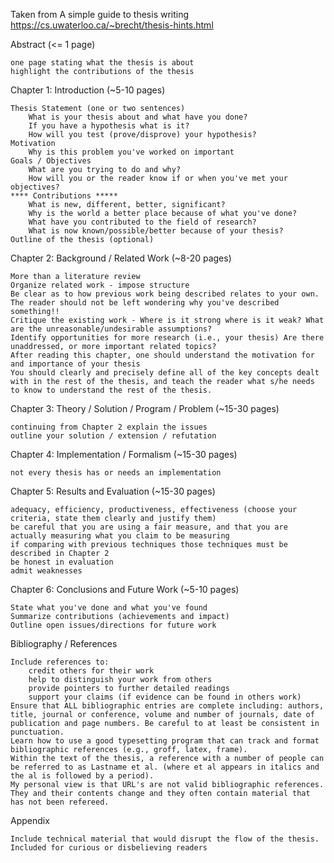 Taken from A simple guide to thesis writing
https://cs.uwaterloo.ca/~brecht/thesis-hints.html


Abstract (<= 1 page)

    one page stating what the thesis is about
    highlight the contributions of the thesis

Chapter 1: Introduction (~5-10 pages)

    Thesis Statement (one or two sentences)
        What is your thesis about and what have you done?
        If you have a hypothesis what is it?
        How will you test (prove/disprove) your hypothesis?
    Motivation
        Why is this problem you've worked on important
    Goals / Objectives
        What are you trying to do and why?
        How will you or the reader know if or when you've met your objectives?
    **** Contributions *****
        What is new, different, better, significant?
        Why is the world a better place because of what you've done?
        What have you contributed to the field of research?
        What is now known/possible/better because of your thesis?
    Outline of the thesis (optional)

Chapter 2: Background / Related Work (~8-20 pages)

    More than a literature review
    Organize related work - impose structure
    Be clear as to how previous work being described relates to your own.
    The reader should not be left wondering why you've described something!!
    Critique the existing work - Where is it strong where is it weak? What are the unreasonable/undesirable assumptions?
    Identify opportunities for more research (i.e., your thesis) Are there unaddressed, or more important related topics?
    After reading this chapter, one should understand the motivation for and importance of your thesis
    You should clearly and precisely define all of the key concepts dealt with in the rest of the thesis, and teach the reader what s/he needs to know to understand the rest of the thesis.

Chapter 3: Theory / Solution / Program / Problem (~15-30 pages)

    continuing from Chapter 2 explain the issues
    outline your solution / extension / refutation

Chapter 4: Implementation / Formalism (~15-30 pages)

    not every thesis has or needs an implementation

Chapter 5: Results and Evaluation (~15-30 pages)

    adequacy, efficiency, productiveness, effectiveness (choose your criteria, state them clearly and justify them)
    be careful that you are using a fair measure, and that you are actually measuring what you claim to be measuring
    if comparing with previous techniques those techniques must be described in Chapter 2
    be honest in evaluation
    admit weaknesses

Chapter 6: Conclusions and Future Work (~5-10 pages)

    State what you've done and what you've found
    Summarize contributions (achievements and impact)
    Outline open issues/directions for future work

Bibliography / References

    Include references to:
        credit others for their work
        help to distinguish your work from others
        provide pointers to further detailed readings
        support your claims (if evidence can be found in others work)
    Ensure that ALL bibliographic entries are complete including: authors, title, journal or conference, volume and number of journals, date of publication and page numbers. Be careful to at least be consistent in punctuation.
    Learn how to use a good typesetting program that can track and format bibliographic references (e.g., groff, latex, frame).
    Within the text of the thesis, a reference with a number of people can be referred to as Lastname et al. (where et al appears in italics and the al is followed by a period).
    My personal view is that URL's are not valid bibliographic references. They and their contents change and they often contain material that has not been refereed.

Appendix

    Include technical material that would disrupt the flow of the thesis.
    Included for curious or disbelieving readers
